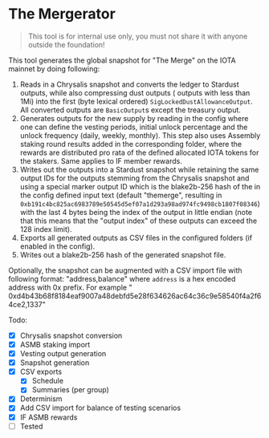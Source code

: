 # The Mergerator

> This tool is for internal use only, you must not share it with anyone outside the foundation!

This tool generates the global snapshot for "The Merge" on the IOTA mainnet by doing following:

1. Reads in a Chrysalis snapshot and converts the ledger to Stardust outputs, while also compressing dust outputs (
   outputs with less than 1Mi) into the first (byte lexical ordered) `SigLockedDustAllowanceOutput`. All converted
   outputs are `BasicOutput`s except the treasury output.
2. Generates outputs for the new supply by reading in the config where one can define the vesting periods, initial
   unlock percentage and the unlock frequency (daily, weekly, monthly). This step also uses Assembly staking round
   results added in the corresponding folder, where the rewards are distributed pro rata of the defined allocated IOTA
   tokens for the stakers. Same applies to IF member rewards.
3. Writes out the outputs into a Stardust snapshot while retaining the same output IDs for the outputs stemming from the
   Chrysalis snapshot and using a special marker output ID which is the blake2b-256 hash of the in the config defined
   input text (default "themerge", resulting in `0xb191c4bc825ac6983789e50545d5ef07a1d293a98ad974fc9498cb1807f08346`)
   with the last 4 bytes being the index of the output in little endian (note that this
   means that the "output index" of these outputs can exceed the 128 index limit).
4. Exports all generated outputs as CSV files in the configured folders (if enabled in the config).
5. Writes out a blake2b-256 hash of the generated snapshot file.

Optionally, the snapshot can be augmented with a CSV import file with following format: "address,balance" where
`address` is a hex encoded address with 0x prefix. For example "
0xd4b43b68f8184eaf9007a48debfd5e28f634626ac64c36c9e58540f4a2f64ce2,1337"

Todo:

- [x] Chrysalis snapshot conversion
- [x] ASMB staking import
- [x] Vesting output generation
- [x] Snapshot generation
- [x] CSV exports
    - [x] Schedule
    - [x] Summaries (per group)
- [x] Determinism
- [x] Add CSV import for balance of testing scenarios
- [x] IF ASMB rewards
- [ ] Tested
